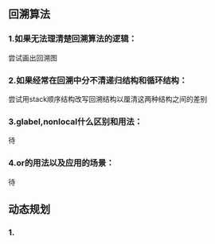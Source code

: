 ## 回溯算法
### 1.如果无法理清楚回溯算法的逻辑：
尝试画出回溯图
### 2.如果经常在回溯中分不清递归结构和循环结构：
尝试用stack顺序结构改写回溯结构以厘清这两种结构之间的差别
### 3.glabel,nonlocal什么区别和用法：
待
### 4.or的用法以及应用的场景：
待

## 动态规划
### 1.

